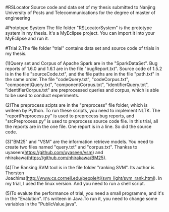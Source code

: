 #RSLocator
Source code and data set of my thesis submitted to Nanjing University of Posts and Telecommunications for the degree of master of engineering

#Prototype System
The file folder "RSLocatorSystem" is the prototype system in my thesis. It's a MyEclipse project. You can import it into your MyEclipse and run it.

#Trial
2.The file folder "trial" contains data set and source code of trials in my thesis. 

(1)Query set and Corpus of Apache Spark are in the "SparkDataSet". Bug reports of 1.6.0 and 1.6.1 are in the file "bugReport.txt". Source code of 1.5.2 is in the file "sourceCode.txt", and the file paths are in the file "path.txt" in the same order. The file "codeQuery.txt", "codeCorpus.txt", "componentQuery.txt", "componentCorpus.txt", "identifierQuery.txt", "identifierCorpus.txt" are preprocessed queries and corpus, which is able to be used to conduct experiments.

(2)The preprocess scipts are in the "preprocess" file folder, which is writeen by Python. To run these scripts, you need to implement NLTK. The "reportPreprocess.py" is used to preprocess bug reports, and "srcPreprocess.py" is used to preprocess source code file. In this trial, all the reports are in the one file. One report is in a line. So did the source code.

(3)"BM25" and "VSM" are the information retrieve models. You need to create two files named "query.txt" and "corpus.txt". Thankss to uyaseen(https://github.com/uyaseen/vsm) and nhirakawa(https://github.com/nhirakawa/BM25).

(4)The Ranking SVM tool is in the file folder "ranking SVM". Its author is  Thorsten Joachims(http://www.cs.cornell.edu/people/tj/svm_light/svm_rank.html). In my trial, I used the linux version. And you need to run a shell script.

(5)To evalute the performance of trial, you need a small programme, and it's in the "Evalution". It's writeen in Java.To run it, you need to change some variables in the "PublicValue.java".
